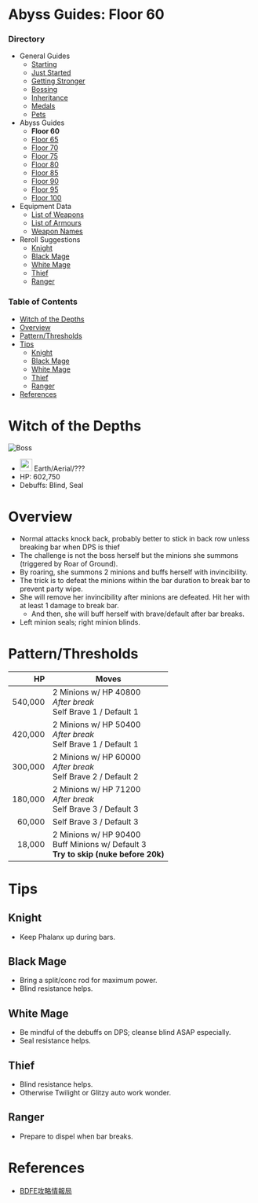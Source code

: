 # Abyss Guides: Floor 60
### Directory
* General Guides
	* <a href="guide-1.md">Starting</a>
	* <a href="guide-2.md">Just Started</a>
	* <a href="guide-3.md">Getting Stronger</a>
	* <a href="guide-4.md">Bossing</a>
	* <a href="guide-5.md">Inheritance</a>
	* <a href="guide-6.md">Medals</a>
	* <a href="guide-pets.md">Pets</a>
* Abyss Guides
	* **Floor 60**
	* <a href="abyss-65.md">Floor 65</a>
	* <a href="abyss-70.md">Floor 70</a>
	* <a href="abyss-75.md">Floor 75</a>
	* <a href="abyss-80.md">Floor 80</a>
	* <a href="abyss-85.md">Floor 85</a>
	* <a href="abyss-90.md">Floor 90</a>
	* <a href="abyss-95.md">Floor 95</a>
	* <a href="abyss-100.md">Floor 100</a>
* Equipment Data
	* <a href="list-weapons.md">List of Weapons</a>
	* <a href="list-armours.md">List of Armours</a>
	* <a href="list-names.md">Weapon Names</a>
* Reroll Suggestions
	* <a href="reroll-1.md">Knight</a>
	* <a href="reroll-2.md">Black Mage</a>
	* <a href="reroll-3.md">White Mage</a>
	* <a href="reroll-4.md">Thief</a>
	* <a href="reroll-5.md">Ranger</a>

### Table of Contents
* [Witch of the Depths](#witch-of-the-depths)
* [Overview](#overview)
* [Pattern/Thresholds](#patternthresholds)
* [Tips](#tips)
	* [Knight](#knight)
	* [Black Mage](#black-mage)
	* [White Mage](#white-mage)
	* [Thief](#thief)
	* [Ranger](#ranger)
* [References](#references)


# Witch of the Depths
![Boss](https://caelum.s-ul.eu/BYr6admW.jpg)
* <img src="https://caelum.s-ul.eu/hLKNs6KH.png" width="25"> Earth/Aerial/???
* HP: 602,750
* Debuffs: Blind, Seal

# Overview
* Normal attacks knock back, probably better to stick in back row unless breaking bar when DPS is thief
* The challenge is not the boss herself but the minions she summons (triggered by Roar of Ground).
* By roaring, she summons 2 minions and buffs herself with invincibility.
* The trick is to defeat the minions within the bar duration to break bar to prevent party wipe.
* She will remove her invincibility after minions are defeated. Hit her with at least 1 damage to break bar.
	* And then, she will buff herself with brave/default after bar breaks.
* Left minion seals; right minion blinds.

# Pattern/Thresholds

HP|Moves
--:|---
540,000 | 2 Minions w/ HP 40800<br>*After break*<br>Self Brave 1 / Default 1
420,000 | 2 Minions w/ HP 50400<br>*After break*<br>Self Brave 1 / Default 1
300,000 | 2 Minions w/ HP 60000<br>*After break*<br>Self Brave 2 / Default 2
180,000 | 2 Minions w/ HP 71200<br>*After break*<br>Self Brave 3 / Default 3
60,000 | Self Brave 3 / Default 3
18,000 | 2 Minions w/ HP 90400<br>Buff Minions w/ Default 3<br>**Try to skip (nuke before 20k)**

# Tips
## Knight
* Keep Phalanx up during bars.

## Black Mage
* Bring a split/conc rod for maximum power.
* Blind resistance helps.

## White Mage
* Be mindful of the debuffs on DPS; cleanse blind ASAP especially.
* Seal resistance helps.

## Thief
* Blind resistance helps.
* Otherwise Twilight or Glitzy auto work wonder.

## Ranger
* Prepare to dispel when bar breaks.

# References
* [BDFE攻略情報局](https://wiki3.jp/bdfe-istantal/page/107)